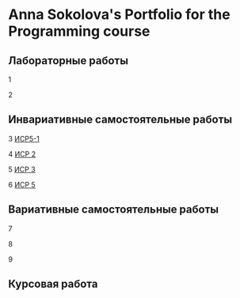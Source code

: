 # Anna Sokolova's Portfolio for the Programming course

## Лабораторные работы
1 []()

2 []()

## Инвариативные самостоятельные работы

3 [ИСР5-1](https://github.com/calabiyauspace/ProgrammingPortfolio/blob/main/isr5-1.md)

4 [ИСР 2]()

5 [ИСР 3]()

6 [ИСР 5]()

## Вариативные самостоятельные работы

7 []()

8 []()

9 []()

## Курсовая работа


